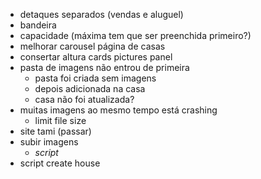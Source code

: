 
* detaques separados (vendas e aluguel)
* bandeira
* capacidade (máxima tem que ser preenchida primeiro?)
* melhorar carousel página de casas
* consertar altura cards pictures panel
* pasta de imagens não entrou de primeira
    * pasta foi criada sem imagens
    * depois adicionada na casa
    * casa não foi atualizada?
* muitas imagens ao mesmo tempo está crashing
    * limit file size
* site tami (passar)
* subir imagens
    * *script*
* script create house

